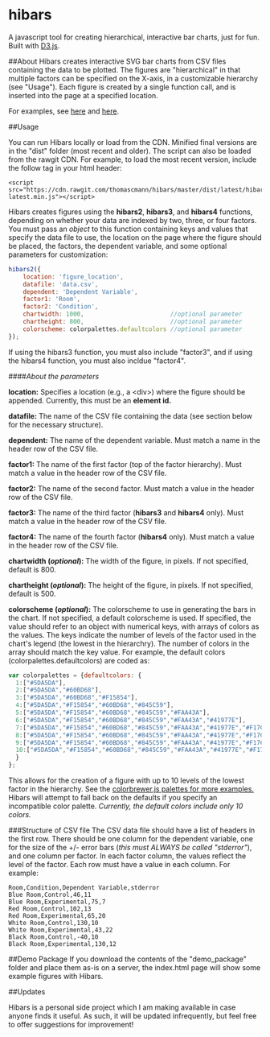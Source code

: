 # hibars
A javascript tool for creating hierarchical, interactive bar charts, just for fun. Built with <a href="https://d3js.org/">D3.js</a>.

##About
Hibars creates interactive SVG bar charts from CSV files containing the data to be plotted. The figures are "hierarchical" in that multiple factors can be specified on the X-axis, in a customizable hierarchy (see "Usage"). Each figure is created by a single function call, and is inserted into the page at a specified location.

For examples, see <a target="_blank" href="http://autoweb2.psych.cornell.edu/tmann/Charts/">here</a> and <a target="_blank" href="http://autoweb2.psych.cornell.edu/tmann/Charts/study3">here</a>.

##Usage

You can run Hibars locally or load from the CDN. Minified final versions are in the "dist" folder (most recent and older). The script can also be loaded from the rawgit CDN. For example, to load the most recent version, include the follow tag in your html header:

    <script src="https://cdn.rawgit.com/thomascmann/hibars/master/dist/latest/hibars-latest.min.js"></script>

Hibars creates figures using the **hibars2**, **hibars3**, and **hibars4** functions, depending on whether your data are indexed by two, three, or four factors. You must pass an *object* to this function containing keys and values that specify the data file to use, the location on the page where the figure should be placed, the factors, the dependent variable, and some optional parameters for customization:

```javascript
hibars2({
	location: 'figure_location', 
	datafile: 'data.csv', 
	dependent: 'Dependent Variable', 
	factor1: 'Room', 
	factor2: 'Condition', 
	chartwidth: 1000,                        //optional parameter
	chartheight: 800,                        //optional parameter
	colorscheme: colorpalettes.defaultcolors //optional parameter
});
```

If using the hibars3 function, you must also include "factor3", and if using the hibars4 function, you must also incldue "factor4".

####*About the parameters*

**location:** Specifies a location (e.g., a \<div\>) where the figure should be appended. Currently, this must be an **element id.**

**datafile:** The name of the CSV file containing the data (see section below for the necessary structure).

**dependent:** The name of the dependent variable. Must match a name in the header row of the CSV file.

**factor1:** The name of the first factor (top of the factor hierarchy). Must match a value in the header row of the CSV file.

**factor2:** The name of the second factor. Must match a value in the header row of the CSV file.

**factor3:** The name of the third factor (**hibars3** and **hibars4** only). Must match a value in the header row of the CSV file.

**factor4:** The name of the fourth factor (**hibars4** only). Must match a value in the header row of the CSV file.

**chartwidth (*optional*):** The width of the figure, in pixels. If not specified, default is 800.

**chartheight (*optional*):** The height of the figure, in pixels. If not specified, default is 500.

**colorscheme (*optional*):** The colorscheme to use in generating the bars in the chart. If not specified, a default colorscheme is used. If specified, the value should refer to an object with numerical keys, with arrays of colors as the values. The keys indicate the number of levels of the factor used in the chart's legend (the lowest in the hierarchry). The number of colors in the array should match the key value. For example, the default colors (colorpalettes.defaultcolors) are coded as:

```javascript
var colorpalettes = {defaultcolors: {
  1:["#5DA5DA"],
  2:["#5DA5DA","#60BD68"],
  3:["#5DA5DA","#60BD68","#F15854"],
  4:["#5DA5DA","#F15854","#60BD68","#845C59"],
  5:["#5DA5DA","#F15854","#60BD68","#845C59","#FAA43A"],
  6:["#5DA5DA","#F15854","#60BD68","#845C59","#FAA43A","#41977E"],
  7:["#5DA5DA","#F15854","#60BD68","#845C59","#FAA43A","#41977E","#F17CB0"],
  8:["#5DA5DA","#F15854","#60BD68","#845C59","#FAA43A","#41977E","#F17CB0","#DECF3F"],
  9:["#5DA5DA","#F15854","#60BD68","#845C59","#FAA43A","#41977E","#F17CB0","#DECF3F","#B276B2"],
  10:["#5DA5DA","#F15854","#60BD68","#845C59","#FAA43A","#41977E","#F17CB0","#DECF3F","#B276B2","#C2D580"]
  }
};
```
This allows for the creation of a figure with up to 10 levels of the lowest factor in the hierarchy. See the <a href="https://github.com/axismaps/colorbrewer/">colorbrewer.js palettes for more examples.</a> Hibars will attempt to fall back on the defaults if you specify an incompatible color palette. *Currently, the default colors include only 10 colors.*

###Structure of CSV file
The CSV data file should have a list of headers in the first row. There should be one column for the dependent variable, one for the size of the +/- error bars (*this must ALWAYS be called "stderror"*), and one column per factor. In each factor column, the values reflect the level of the factor. Each row must have a value in each column. For example:

    Room,Condition,Dependent Variable,stderror
    Blue Room,Control,46,11
    Blue Room,Experimental,75,7
    Red Room,Control,102,13
    Red Room,Experimental,65,20
    White Room,Control,130,10
    White Room,Experimental,43,22
    Black Room,Control,-40,10
    Black Room,Experimental,130,12

##Demo Package
If you download the contents of the "demo_package" folder and place them as-is on a server, the index.html page will show some example figures with Hibars.
  
##Updates

Hibars is a personal side project which I am making available in case anyone finds it useful. As such, it will be updated infrequently, but feel free to offer suggestions for improvement!
